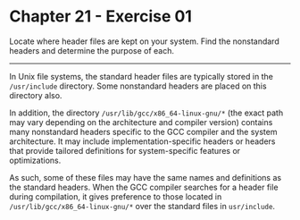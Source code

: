 # Chapter 21 - Exercise 01

Locate where header files are kept on your system. Find the nonstandard headers and determine the purpose of each.  

---

In Unix file systems, the standard header files are typically stored in the `/usr/include` directory. Some nonstandard headers are placed on this directory also.  

In addition, the directory `/usr/lib/gcc/x86_64-linux-gnu/*` (the exact path may vary depending on the architecture and compiler version) contains many nonstandard headers specific to the GCC compiler and the system architecture. It may include implementation-specific headers or headers that provide tailored definitions for system-specific features or optimizations.  

As such, some of these files may have the same names and definitions as the standard headers. When the GCC compiler searches for a header file during compilation, it gives preference to those located in `/usr/lib/gcc/x86_64-linux-gnu/*` over the standard files in `usr/include`. 
